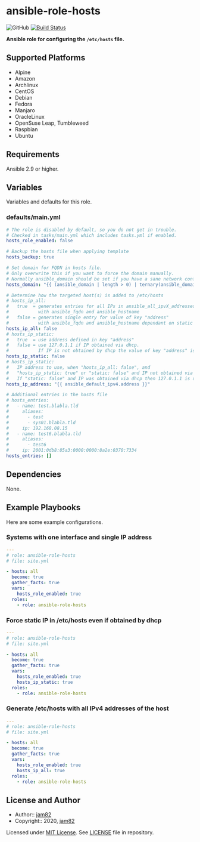 # ansible-role-hosts

![GitHub](https://img.shields.io/github/license/jam82/ansible-role-hosts) [![Build Status](https://travis-ci.org/jam82/ansible-role-hosts.svg?branch=main)](https://travis-ci.org/jam82/ansible-role-hosts)

**Ansible role for configuring the `/etc/hosts` file.**

## Supported Platforms

- Alpine
- Amazon
- Archlinux
- CentOS
- Debian
- Fedora
- Manjaro
- OracleLinux
- OpenSuse Leap, Tumbleweed
- Raspbian
- Ubuntu

## Requirements

Ansible 2.9 or higher.

## Variables

Variables and defaults for this role.

### defaults/main.yml

```yaml
# The role is disabled by default, so you do not get in trouble.
# Checked in tasks/main.yml which includes tasks.yml if enabled.
hosts_role_enabled: false

# Backup the hosts file when applying template
hosts_backup: true

# Set domain for FQDN in hosts file.
# Only overwrite this if you want to force the domain manually.
# Normally ansible_domain should be set if you have a sane network configuration.
hosts_domain: "{{ (ansible_domain | length > 0) | ternary(ansible_domain, '') }}"

# Determine how the targeted host(s) is added to /etc/hosts
# hosts_ip_all:
#   true  = generates entries for all IPs in ansible_all_ipvX_addresses
#           with ansible_fqdn and ansible_hostname
#   false = generates single entry for value of key "address"
#           with ansible_fqdn and ansible_hostname dependant on static setting
hosts_ip_all: false
# hosts_ip_static:
#   true  = use address defined in key "address"
#   false = use 127.0.1.1 if IP obtained via dhcp.
#           If IP is not obtained by dhcp the value of key "address" is used.
hosts_ip_static: false
# hosts_ip_static:
#   IP address to use, when "hosts_ip_all: false", and
#   "hosts_ip_static: true" or "static: false" and IP not obtained via dhcp
#   If "static: false" and IP was obtained via dhcp then 127.0.1.1 is used
hosts_ip_address: "{{ ansible_default_ipv4.address }}"

# Additional entries in the hosts file
# hosts_entries:
#   - name: test.blabla.tld
#     aliases:
#       - test
#       - sys01.blabla.tld
#     ip: 192.168.08.15
#   - name: test6.blabla.tld
#     aliases:
#       - test6
#     ip: 2001:0db8:85a3:0000:0000:8a2e:0370:7334
hosts_entries: []
```

## Dependencies

None.

## Example Playbooks

Here are some example configurations.

### Systems with one interface and single IP address

```yaml
---
# role: ansible-role-hosts
# file: site.yml

- hosts: all
  become: true
  gather_facts: true
  vars:
    hosts_role_enabled: true
  roles:
    - role: ansible-role-hosts
```

### Force static IP in /etc/hosts even if obtained by dhcp

```yaml
---
# role: ansible-role-hosts
# file: site.yml

- hosts: all
  become: true
  gather_facts: true
  vars:
    hosts_role_enabled: true
    hosts_ip_static: true
  roles:
    - role: ansible-role-hosts
```

### Generate /etc/hosts with all IPv4 addresses of the host

```yaml
---
# role: ansible-role-hosts
# file: site.yml

- hosts: all
  become: true
  gather_facts: true
  vars:
    hosts_role_enabled: true
    hosts_ip_all: true
  roles:
    - role: ansible-role-hosts
```

## License and Author

- Author:: [jam82](https://github.com/jam82/)
- Copyright:: 2020, [jam82](https://github.com/jam82/)

Licensed under [MIT License](https://opensource.org/licenses/MIT).
See [LICENSE](https://github.com/jam82/ansible-role-hosts/blob/master/LICENSE) file in repository.
